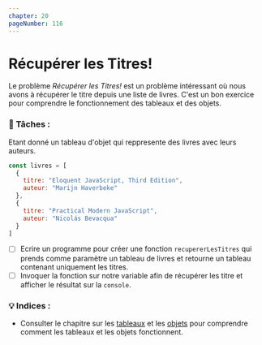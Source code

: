 ```yaml
---
chapter: 20
pageNumber: 116
---
```

# Récupérer les Titres!

Le problème _Récupérer les Titres!_ est un problème intéressant où nous avons à récupérer le titre depuis une liste de livres. C'est un bon exercice pour comprendre le fonctionnement des tableaux et des objets.

### 📝 Tâches :

Etant donné un tableau d'objet qui reppresente des livres avec leurs auteurs.

```javascript
const livres = [
  {
    titre: "Eloquent JavaScript, Third Edition",
    auteur: "Marijn Haverbeke"
  },
  {
    titre: "Practical Modern JavaScript",
    auteur: "Nicolás Bevacqua"
  }
]
```

* [ ] Ecrire un programme pour créer une fonction `recupererLesTitres` qui prends comme paramètre un tableau de livres et retourne un tableau contenant uniquement les titres.
* [ ] Invoquer la fonction sur notre variable afin de récupérer les titre et afficher le résultat sur la `console`.

### 💡 Indices :

* Consulter le chapitre sur les [tableaux](../arrays/) et les [objets](../objects/) pour comprendre comment les tableaux et les objets fonctionnent.

